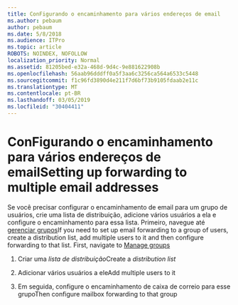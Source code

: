 ```yaml
---
title: ConFigurando o encaminhamento para vários endereços de email
ms.author: pebaum
author: pebaum
ms.date: 5/8/2018
ms.audience: ITPro
ms.topic: article
ROBOTS: NOINDEX, NOFOLLOW
localization_priority: Normal
ms.assetid: 81205bed-e32a-468d-9d4c-9e881622908b
ms.openlocfilehash: 56aab96dddff0a5f3aa6c3256ca564a6533c5448
ms.sourcegitcommit: f1c96fd3890d4e211f7d6bf73b9105fdaab2e11c
ms.translationtype: MT
ms.contentlocale: pt-BR
ms.lasthandoff: 03/05/2019
ms.locfileid: "30404411"
---
```

# <a name="setting-up-forwarding-to-multiple-email-addresses"></a><span data-ttu-id="adecc-102">ConFigurando o encaminhamento para vários endereços de email</span><span class="sxs-lookup"><span data-stu-id="adecc-102">Setting up forwarding to multiple email addresses</span></span>

<span data-ttu-id="adecc-p101">Se você precisar configurar o encaminhamento de email para um grupo de usuários, crie uma lista de distribuição, adicione vários usuários a ela e configure o encaminhamento para essa lista. Primeiro, navegue até [gerenciar grupos](https://portal.office.com/adminportal/home#/groups)</span><span class="sxs-lookup"><span data-stu-id="adecc-p101">If you need to set up email forwarding to a group of users, create a distribution list, add multiple users to it and then configure forwarding to that list. First, navigate to [Manage groups](https://portal.office.com/adminportal/home#/groups)</span></span>
  
1. <span data-ttu-id="adecc-105">Criar uma *lista de distribuição*</span><span class="sxs-lookup"><span data-stu-id="adecc-105">Create a  *distribution list*</span></span> 
    
2. <span data-ttu-id="adecc-106">Adicionar vários usuários a ele</span><span class="sxs-lookup"><span data-stu-id="adecc-106">Add multiple users to it</span></span>
    
3. <span data-ttu-id="adecc-107">Em seguida, configure o encaminhamento de caixa de correio para esse grupo</span><span class="sxs-lookup"><span data-stu-id="adecc-107">Then configure mailbox forwarding to that group</span></span>
    

